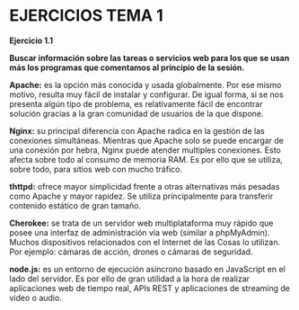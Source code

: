 # EJERCICIOS TEMA 1

**Ejercicio 1.1** 

**Buscar información sobre las tareas o servicios web para los que se usan más los programas que comentamos al principio de la sesión.**

**Apache:** es la opción más conocida y usada globalmente. Por ese mismo motivo, resulta muy fácil de instalar y configurar. De igual forma, si se nos presenta algún tipo de problema, es relativamente fácil de encontrar solución gracias a la gran comunidad de usuarios de la que dispone.

**Nginx:** su principal diferencia con Apache radica en la gestión de las conexiones simultáneas. Mientras que Apache solo se puede encargar de una conexión por hebra, Nginx puede atender multiples conexiones. Esto afecta sobre todo al consumo de memoria RAM. Es por ello que se utiliza, sobre todo, para sitios web con mucho tráfico.

**thttpd:** ofrece mayor simplicidad frente a otras alternativas más pesadas como Apache y mayor rapidez. Se utiliza principalmente para transferir contenido estático de gran tamaño.

**Cherokee:** se trata de un servidor web multiplataforma muy rápido que posee una interfaz de administración vía web (similar a phpMyAdmin). Muchos dispositivos relacionados con el Internet de las Cosas lo utilizan. Por ejemplo: cámaras de acción, drones o cámaras de seguridad.

**node.js:** es un entorno de ejecución asíncrono basado en JavaScript en el lado del servidor. Es por ello de gran utilidad a la hora de realizar aplicaciones web de tiempo real, APIs REST y aplicaciones de streaming de vídeo o audio.
